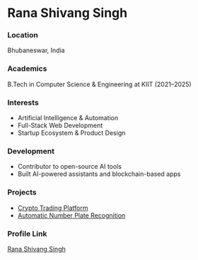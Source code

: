 # Rana Shivang Singh

### Location
Bhubaneswar, India

### Academics
B.Tech in Computer Science & Engineering at KIIT (2021–2025)

### Interests
- Artificial Intelligence & Automation
- Full-Stack Web Development
- Startup Ecosystem & Product Design

### Development
- Contributor to open-source AI tools
- Built AI-powered assistants and blockchain-based apps

### Projects
- [Crypto Trading Platform](https://github.com/Singhranashivang)
- [Automatic Number Plate Recognition](https://github.com/Singhranashivang)

### Profile Link
[Rana Shivang Singh](https://github.com/Singhranashivang)
